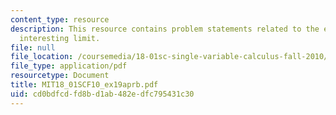 ```yaml
---
content_type: resource
description: This resource contains problem statements related to the evaluating an
  interesting limit.
file: null
file_location: /coursemedia/18-01sc-single-variable-calculus-fall-2010/cd0bdfcdfd8bd1ab482edfc795431c30_MIT18_01SCF10_ex19aprb.pdf
file_type: application/pdf
resourcetype: Document
title: MIT18_01SCF10_ex19aprb.pdf
uid: cd0bdfcd-fd8b-d1ab-482e-dfc795431c30
---
```

